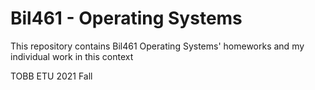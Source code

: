 # Bil461 - Operating Systems 

This repository contains Bil461 Operating Systems' homeworks and my individual work in this context

TOBB ETU 2021 Fall